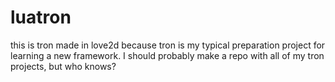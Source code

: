 # luatron

this is tron made in love2d because tron is my typical preparation project for learning a new framework. I should probably make a repo with all of my tron projects, but who knows?